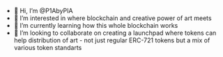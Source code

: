 - 👋 Hi, I’m @P1AbyPIA
- 👀 I’m interested in where blockchain and creative power of art meets
- 🌱 I’m currently learning how this whole blockchain works
- 💞️ I’m looking to collaborate on creating a launchpad where tokens can help distribution of art - not just regular ERC-721 tokens but a mix of various token standarts
